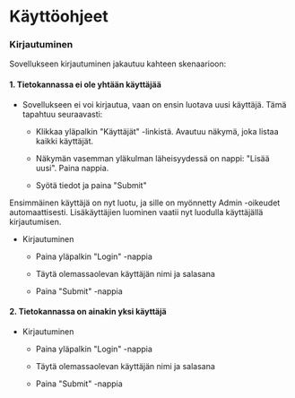 # Käyttöohjeet


### Kirjautuminen

Sovellukseen kirjautuminen jakautuu kahteen skenaarioon:
#### 1. Tietokannassa ei ole yhtään käyttäjää
* Sovellukseen ei voi kirjautua, vaan on ensin luotava uusi käyttäjä. Tämä tapahtuu seuraavasti:

  * Klikkaa yläpalkin "Käyttäjät" -linkistä. Avautuu näkymä, joka listaa kaikki käyttäjät.

  * Näkymän vasemman yläkulman läheisyydessä on nappi: "Lisää uusi". Paina nappia.

  * Syötä tiedot ja paina "Submit"

Ensimmäinen käyttäjä on nyt luotu, ja sille on myönnetty Admin -oikeudet automaattisesti.
Lisäkäyttäjien luominen vaatii nyt luodulla käyttäjällä kirjautumisen.

* Kirjautuminen
  * Paina yläpalkin "Login" -nappia

  * Täytä olemassaolevan käyttäjän nimi ja salasana

  * Paina "Submit" -nappia


#### 2. Tietokannassa on ainakin yksi käyttäjä

* Kirjautuminen
  * Paina yläpalkin "Login" -nappia

  * Täytä olemassaolevan käyttäjän nimi ja salasana

  * Paina "Submit" -nappia